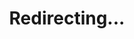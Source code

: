 ---
title: Redirecting...
layout: redirect
sitemap: false
permalink: /results/Canada_Francophone
redirect_to: /results/CFR/
---